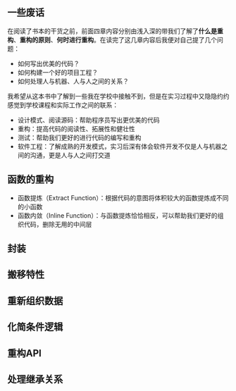 ## 一些废话

在阅读了书本的干货之前，前面四章内容分别由浅入深的带我们了解了**什么是重构**、**重构的原则**、**何时进行重构**。在读完了这几章内容后我便对自己提了几个问题：

- 如何写出优美的代码？
- 如何构建一个好的项目工程？
- 如何处理人与机器、人与人之间的关系？

我希望从这本书中了解到一些我在学校中接触不到，但是在实习过程中又隐隐约约感觉到学校课程和实际工作之间的联系：

- 设计模式、阅读源码：帮助程序员写出更优美的代码
- 重构：提高代码的阅读性、拓展性和健壮性
- 测试：帮助我们更好的进行代码的编写和重构
- 软件工程：了解成熟的开发模式，实习后深有体会软件开发不仅是人与机器之间的沟通，更是人与人之间打交道

 

## 函数的重构

- 函数提炼（Extract Function）：根据代码的意图将体积较大的函数提炼成不同的小函数
- 函数内敛（Inline Function）：与函数提炼恰恰相反，可以帮助我们更好的组织代码，删除无用的中间层



## 封装



## 搬移特性



## 重新组织数据



## 化简条件逻辑



## 重构API



## 处理继承关系



